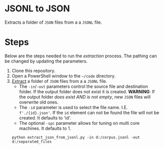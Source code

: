 # JSONL to JSON

Extracts a folder of `JSON` files from a a `JSONL` file.

# Steps

Below are the steps needed to run the _extraction_ process.
The pathing can be changed by updating the parameters.

1. Clone this repository.
2. Open a PowerShell window to the `~/code` directory.
3. [Extract](../code/extract_json_from_jsonl.py) a folder of `JSON` files from a a `JSONL` file.
   * The `-in`/`-out` parameters control the source file and destination folder.
     If the output folder does not exist it is created.
     **WARNING**: If the output folder _does exist AND is not empty_, new `JSON` files will overwrite old ones.
   * The `-id` parameter is used to select the file name.
     I.E. `f'./{id}.json'`.
     If the `id` element can not be found the file will not be created.
     It defaults to 'id'.
   * The optional `-spc` parameter allows for tuning on multi core machines.
     It defaults to 1.
   ```{ps1}
   python extract_json_from_jsonl.py -in d:/corpus.jsonl -out d:/separated_files
   ```
